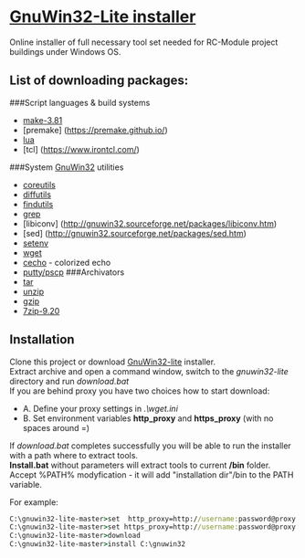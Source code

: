 # [GnuWin32-Lite installer](https://github.com/RC-MODULE/gnuwin32-lite)
 
Online installer of full necessary tool set needed for RC-Module project buildings under Windows OS. 

## List of downloading packages:
###Script languages & build systems   
  - [make-3.81](http://gnuwin32.sourceforge.net/packages/make.htm)
  - [premake] (https://premake.github.io/)
  - [lua](http://lua-users.org/wiki/LuaBinaries)
  - [tcl] (https://www.irontcl.com/)
<!--
  - [pkg-config](https://sourceforge.net/projects/pkgconfiglite/files/)
  - [cmake](https://cmake.org)
 -->
###System [GnuWin32](http://gnuwin32.sourceforge.net/) utilities    
  - [coreutils](http://gnuwin32.sourceforge.net/packages/coreutils.htm)
  - [diffutils](http://gnuwin32.sourceforge.net/packages/diffutils.htm)
  - [findutils](http://gnuwin32.sourceforge.net/packages/findutils.htm)
  - [grep](http://gnuwin32.sourceforge.net/packages/grep.htm)
  - [libiconv] (http://gnuwin32.sourceforge.net/packages/libiconv.htm) 
  - [sed] (http://gnuwin32.sourceforge.net/packages/sed.htm)
  - [setenv](http://www.codeproject.com/Articles/12153/SetEnv)
  - [wget](http://gnuwin32.sourceforge.net/packages/wget.htm)
  - [cecho](https://github.com/elisherer/cecho) - colorized echo
  - [putty/pscp](http://www.chiark.greenend.org.uk/~sgtatham/putty/download.html)
###Archivators   
  - [tar](http://gnuwin32.sourceforge.net/packages/gtar.htm)
  - [unzip](http://gnuwin32.sourceforge.net/packages/unzip.htm)
  - [gzip](http://gnuwin32.sourceforge.net/packages/gzip.htm)
  - [7zip-9.20](http://www.7-zip.org)


## Installation 
Clone this project or download [GnuWin32-lite](https://github.com/RC-MODULE/gnuwin32-lite/archive/master.zip) installer.   
Extract archive and open a command window, switch to the *gnuwin32-lite* directory and run *download.bat*   
If you are behind proxy you have two choices how to start download:
  - A. Define your proxy settings in *.\wget.ini*  
  - B. Set environment variables **http_proxy** and **https_proxy** (with no spaces around =)


If *download.bat* completes successfully you will be able to run the installer with a path where to extract tools.   
**Install.bat** without parameters will extract tools to current **/bin** folder.
Accept %PATH% modyfication - it will add "installation dir"/bin to the PATH variable.

For example: 
```bat
C:\gnuwin32-lite-master>set  http_proxy=http://username:password@proxy:80/
C:\gnuwin32-lite-master>set https_proxy=http://username:password@proxy:80/
C:\gnuwin32-lite-master>download 
C:\gnuwin32-lite-master>install C:\gnuwin32 
```

